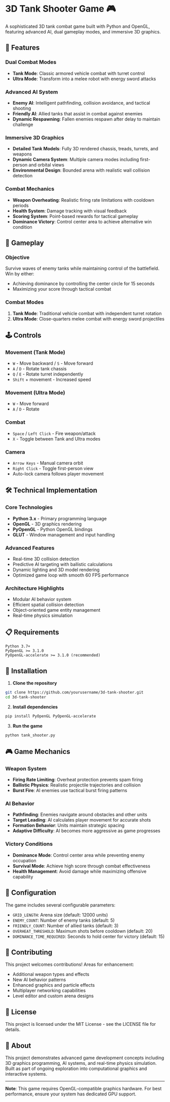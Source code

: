 # 3D Tank Shooter Game 🎮

A sophisticated 3D tank combat game built with Python and OpenGL, featuring advanced AI, dual gameplay modes, and immersive 3D graphics.

## 🚀 Features

### Dual Combat Modes
- **Tank Mode**: Classic armored vehicle combat with turret control
- **Ultra Mode**: Transform into a melee robot with energy sword attacks

### Advanced AI System
- **Enemy AI**: Intelligent pathfinding, collision avoidance, and tactical shooting
- **Friendly AI**: Allied tanks that assist in combat against enemies
- **Dynamic Respawning**: Fallen enemies respawn after delay to maintain challenge

### Immersive 3D Graphics
- **Detailed Tank Models**: Fully 3D rendered chassis, treads, turrets, and weapons
- **Dynamic Camera System**: Multiple camera modes including first-person and orbital views
- **Environmental Design**: Bounded arena with realistic wall collision detection

### Combat Mechanics
- **Weapon Overheating**: Realistic firing rate limitations with cooldown periods
- **Health System**: Damage tracking with visual feedback
- **Scoring System**: Point-based rewards for tactical gameplay
- **Dominance Victory**: Control center area to achieve alternative win condition

## 🎯 Gameplay

### Objective
Survive waves of enemy tanks while maintaining control of the battlefield. Win by either:
- Achieving dominance by controlling the center circle for 15 seconds
- Maximizing your score through tactical combat

### Combat Modes
1. **Tank Mode**: Traditional vehicle combat with independent turret rotation
2. **Ultra Mode**: Close-quarters melee combat with energy sword projectiles

## 🕹️ Controls

### Movement (Tank Mode)
- `W` - Move backward / `S` - Move forward
- `A` / `D` - Rotate tank chassis
- `Q` / `E` - Rotate turret independently
- `Shift` + movement - Increased speed

### Movement (Ultra Mode)  
- `W` - Move forward
- `A` / `D` - Rotate

### Combat
- `Space` / `Left Click` - Fire weapon/attack
- `X` - Toggle between Tank and Ultra modes

### Camera
- `Arrow Keys` - Manual camera orbit
- `Right Click` - Toggle first-person view
- Auto-lock camera follows player movement

## 🛠️ Technical Implementation

### Core Technologies
- **Python 3.x** - Primary programming language
- **OpenGL** - 3D graphics rendering
- **PyOpenGL** - Python OpenGL bindings
- **GLUT** - Window management and input handling

### Advanced Features
- Real-time 3D collision detection
- Predictive AI targeting with ballistic calculations
- Dynamic lighting and 3D model rendering
- Optimized game loop with smooth 60 FPS performance

### Architecture Highlights
- Modular AI behavior system
- Efficient spatial collision detection
- Object-oriented game entity management
- Real-time physics simulation

## 📋 Requirements

```
Python 3.7+
PyOpenGL >= 3.1.0
PyOpenGL-accelerate >= 3.1.0 (recommended)
```

## 🚀 Installation

1. **Clone the repository**
```bash
git clone https://github.com/yourusername/3d-tank-shooter.git
cd 3d-tank-shooter
```

2. **Install dependencies**
```bash
pip install PyOpenGL PyOpenGL-accelerate
```

3. **Run the game**
```bash
python tank_shooter.py
```

## 🎮 Game Mechanics

### Weapon System
- **Firing Rate Limiting**: Overheat protection prevents spam firing
- **Ballistic Physics**: Realistic projectile trajectories and collision
- **Burst Fire**: AI enemies use tactical burst firing patterns

### AI Behavior
- **Pathfinding**: Enemies navigate around obstacles and other units
- **Target Leading**: AI calculates player movement for accurate shots
- **Formation Behavior**: Units maintain strategic spacing
- **Adaptive Difficulty**: AI becomes more aggressive as game progresses

### Victory Conditions
- **Dominance Mode**: Control center area while preventing enemy occupation
- **Survival Mode**: Achieve high score through combat effectiveness
- **Health Management**: Avoid damage while maximizing offensive capability

## 🔧 Configuration

The game includes several configurable parameters:
- `GRID_LENGTH`: Arena size (default: 12000 units)
- `ENEMY_COUNT`: Number of enemy tanks (default: 5)
- `FRIENDLY_COUNT`: Number of allied tanks (default: 3)
- `OVERHEAT_THRESHOLD`: Maximum shots before cooldown (default: 20)
- `DOMINANCE_TIME_REQUIRED`: Seconds to hold center for victory (default: 15)

## 🤝 Contributing

This project welcomes contributions! Areas for enhancement:
- Additional weapon types and effects
- New AI behavior patterns
- Enhanced graphics and particle effects
- Multiplayer networking capabilities
- Level editor and custom arena designs

## 📝 License

This project is licensed under the MIT License - see the LICENSE file for details.

## 🎯 About

This project demonstrates advanced game development concepts including 3D graphics programming, AI systems, and real-time physics simulation. Built as part of ongoing exploration into computational graphics and interactive systems.

***

**Note**: This game requires OpenGL-compatible graphics hardware. For best performance, ensure your system has dedicated GPU support.
